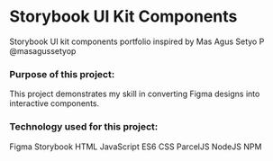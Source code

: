 # Storybook UI Kit Components
Storybook UI kit components portfolio inspired by Mas Agus Setyo P @masagussetyop

### Purpose of this project:

This project demonstrates my skill in converting Figma designs into interactive components.

### Technology used for this project:

Figma
Storybook
HTML
JavaScript ES6
CSS
ParcelJS
NodeJS
NPM